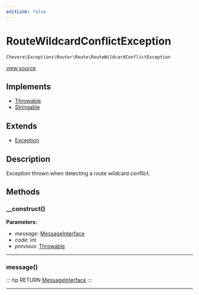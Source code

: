 ```yaml
---
editLink: false
---
```


# RouteWildcardConflictException

`Chevere\Exceptions\Router\Route\RouteWildcardConflictException`

[view source](https://github.com/chevere/chevere/blob/master/src/Chevere/Exceptions/Router/Route/RouteWildcardConflictException.php)

## Implements

- [Throwable](https://www.php.net/manual/class.throwable)
- [Stringable](https://www.php.net/manual/class.stringable)

## Extends

- [Exception](../../Core/Exception.md)

## Description

Exception thrown when detecting a route wildcard conflict.

## Methods

### __construct()

**Parameters:**

- *message*: [MessageInterface](../../../Interfaces/Message/MessageInterface.md)
- *code*: int
- *previous*: [Throwable](https://www.php.net/manual/class.throwable)

---

### message()

::: tip RETURN
[MessageInterface](../../../Interfaces/Message/MessageInterface.md)
:::

---
